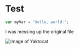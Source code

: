 # Test 

``` javascript
var myVar = "Hello, world!";
```

I was messing up the original file

![Image of Yaktocat](https://octodex.github.com/images/yaktocat.png)
